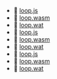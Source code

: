 * 📄 [loop.js](loop.js)
* 📄 [loop.wasm](loop.wasm)
* 📄 [loop.wat](loop.wat)
* 📄 [loop.js](loop.js)
* 📄 [loop.wasm](loop.wasm)
* 📄 [loop.wat](loop.wat)
* 📄 [loop.js](loop.js)
* 📄 [loop.wasm](loop.wasm)
* 📄 [loop.wat](loop.wat)
